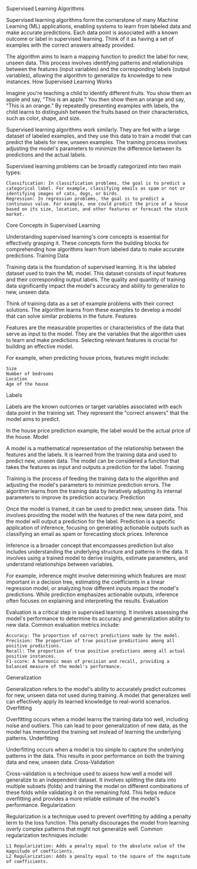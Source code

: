
Supervised Learning Algorithms

Supervised learning algorithms form the cornerstone of many Machine Learning (ML) applications, enabling systems to learn from labeled data and make accurate predictions. Each data point is associated with a known outcome or label in supervised learning. Think of it as having a set of examples with the correct answers already provided.

The algorithm aims to learn a mapping function to predict the label for new, unseen data. This process involves identifying patterns and relationships between the features (input variables) and the corresponding labels (output variables), allowing the algorithm to generalize its knowledge to new instances.
How Supervised Learning Works

Imagine you're teaching a child to identify different fruits. You show them an apple and say, "This is an apple." You then show them an orange and say, "This is an orange." By repeatedly presenting examples with labels, the child learns to distinguish between the fruits based on their characteristics, such as color, shape, and size.

Supervised learning algorithms work similarly. They are fed with a large dataset of labeled examples, and they use this data to train a model that can predict the labels for new, unseen examples. The training process involves adjusting the model's parameters to minimize the difference between its predictions and the actual labels.

Supervised learning problems can be broadly categorized into two main types:

    Classification: In classification problems, the goal is to predict a categorical label. For example, classifying emails as spam or not or identifying images of cats, dogs, or birds.
    Regression: In regression problems, the goal is to predict a continuous value. For example, one could predict the price of a house based on its size, location, and other features or forecast the stock market.

Core Concepts in Supervised Learning

Understanding supervised learning's core concepts is essential for effectively grasping it. These concepts form the building blocks for comprehending how algorithms learn from labeled data to make accurate predictions.
Training Data

Training data is the foundation of supervised learning. It is the labeled dataset used to train the ML model. This dataset consists of input features and their corresponding output labels. The quality and quantity of training data significantly impact the model's accuracy and ability to generalize to new, unseen data.

Think of training data as a set of example problems with their correct solutions. The algorithm learns from these examples to develop a model that can solve similar problems in the future.
Features

Features are the measurable properties or characteristics of the data that serve as input to the model. They are the variables that the algorithm uses to learn and make predictions. Selecting relevant features is crucial for building an effective model.

For example, when predicting house prices, features might include:

    Size
    Number of bedrooms
    Location
    Age of the house

Labels

Labels are the known outcomes or target variables associated with each data point in the training set. They represent the "correct answers" that the model aims to predict.

In the house price prediction example, the label would be the actual price of the house.
Model

A model is a mathematical representation of the relationship between the features and the labels. It is learned from the training data and used to predict new, unseen data. The model can be considered a function that takes the features as input and outputs a prediction for the label.
Training

Training is the process of feeding the training data to the algorithm and adjusting the model's parameters to minimize prediction errors. The algorithm learns from the training data by iteratively adjusting its internal parameters to improve its prediction accuracy.
Prediction

Once the model is trained, it can be used to predict new, unseen data. This involves providing the model with the features of the new data point, and the model will output a prediction for the label. Prediction is a specific application of inference, focusing on generating actionable outputs such as classifying an email as spam or forecasting stock prices.
Inference

Inference is a broader concept that encompasses prediction but also includes understanding the underlying structure and patterns in the data. It involves using a trained model to derive insights, estimate parameters, and understand relationships between variables.

For example, inference might involve determining which features are most important in a decision tree, estimating the coefficients in a linear regression model, or analyzing how different inputs impact the model's predictions. While prediction emphasizes actionable outputs, inference often focuses on explaining and interpreting the results.
Evaluation

Evaluation is a critical step in supervised learning. It involves assessing the model's performance to determine its accuracy and generalization ability to new data. Common evaluation metrics include:

    Accuracy: The proportion of correct predictions made by the model.
    Precision: The proportion of true positive predictions among all positive predictions.
    Recall: The proportion of true positive predictions among all actual positive instances.
    F1-score: A harmonic mean of precision and recall, providing a balanced measure of the model's performance.

Generalization

Generalization refers to the model's ability to accurately predict outcomes for new, unseen data not used during training. A model that generalizes well can effectively apply its learned knowledge to real-world scenarios.
Overfitting

Overfitting occurs when a model learns the training data too well, including noise and outliers. This can lead to poor generalization of new data, as the model has memorized the training set instead of learning the underlying patterns.
Underfitting

Underfitting occurs when a model is too simple to capture the underlying patterns in the data. This results in poor performance on both the training data and new, unseen data.
Cross-Validation

Cross-validation is a technique used to assess how well a model will generalize to an independent dataset. It involves splitting the data into multiple subsets (folds) and training the model on different combinations of these folds while validating it on the remaining fold. This helps reduce overfitting and provides a more reliable estimate of the model's performance.
Regularization

Regularization is a technique used to prevent overfitting by adding a penalty term to the loss function. This penalty discourages the model from learning overly complex patterns that might not generalize well. Common regularization techniques include:

    L1 Regularization: Adds a penalty equal to the absolute value of the magnitude of coefficients.
    L2 Regularization: Adds a penalty equal to the square of the magnitude of coefficients.



